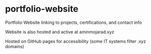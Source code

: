 # portfolio-website
Portfolio Website linking to projects, certifications, and contact info

Website is also hosted and active at aminmojarad.xyz

Hosted on GitHub pages for accessibility (some IT systems filter .xyz domains)


